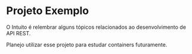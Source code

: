 # Projeto Exemplo


O Intuito é relembrar alguns tópicos relacionados ao desenvolvimento de API REST.

Planejo utilizar esse projeto para estudar containers futuramente.
